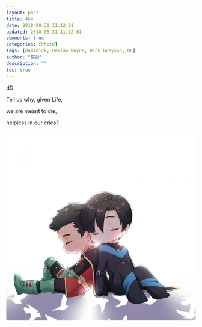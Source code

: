 ```yaml
---
layout: post
title: 464
date: 2018-08-31 11:12:01
updated: 2018-08-31 11:12:01
comments: true
categories: [Photo]
tags: [damidick, Damian Wayne, Dick Grayson, DC]
author: "猫厨"
description: ""
toc: true
---
```


<p>dD</p> 
<p>Tell us why, given Life,</p> 
<p>we are meant to die,</p> 
<p>helpless in our cries?</p>

![](https://raw.githubusercontent.com/alicewish/meowchain247/master/img_cVZNdzJtQk9JV2VDTDlCdU5HeVp0Z01rT0o0TlRWaDc4NHBuNVpJQXNYNUUzbmUxd1FlSEFnPT0.jpg)